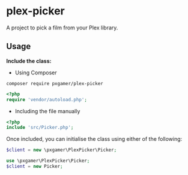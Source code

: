 # plex-picker

A project to pick a film from your Plex library.

## Usage

__Include the class:__
- Using Composer  

`composer require pxgamer/plex-picker`  
```php
<?php
require 'vendor/autoload.php';
```
- Including the file manually  
```php
<?php
include 'src/Picker.php';
```

Once included, you can initialise the class using either of the following:

```php
$client = new \pxgamer\PlexPicker\Picker;
```
```php
use \pxgamer\PlexPicker\Picker;
$client = new Picker;
```